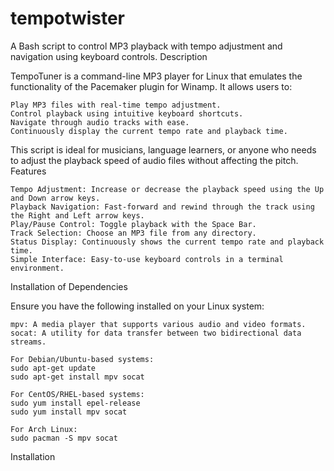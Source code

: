 # tempotwister

A Bash script to control MP3 playback with tempo adjustment and navigation using keyboard controls.
Description

TempoTuner is a command-line MP3 player for Linux that emulates the functionality of the Pacemaker plugin for Winamp. It allows users to:

    Play MP3 files with real-time tempo adjustment.
    Control playback using intuitive keyboard shortcuts.
    Navigate through audio tracks with ease.
    Continuously display the current tempo rate and playback time.

This script is ideal for musicians, language learners, or anyone who needs to adjust the playback speed of audio files without affecting the pitch.
Features

    Tempo Adjustment: Increase or decrease the playback speed using the Up and Down arrow keys.
    Playback Navigation: Fast-forward and rewind through the track using the Right and Left arrow keys.
    Play/Pause Control: Toggle playback with the Space Bar.
    Track Selection: Choose an MP3 file from any directory.
    Status Display: Continuously shows the current tempo rate and playback time.
    Simple Interface: Easy-to-use keyboard controls in a terminal environment.

Installation of Dependencies

Ensure you have the following installed on your Linux system:

    mpv: A media player that supports various audio and video formats.
    socat: A utility for data transfer between two bidirectional data streams.

    For Debian/Ubuntu-based systems:
    sudo apt-get update
    sudo apt-get install mpv socat

    For CentOS/RHEL-based systems:
    sudo yum install epel-release
    sudo yum install mpv socat

    For Arch Linux:
    sudo pacman -S mpv socat

Installation

    

